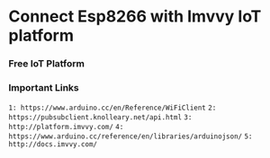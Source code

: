 # Connect Esp8266 with Imvvy IoT platform 
### Free IoT Platform




### Important Links
`1: https://www.arduino.cc/en/Reference/WiFiClient`
`2: https://pubsubclient.knolleary.net/api.html`
`3: http://platform.imvvy.com/`
`4: https://www.arduino.cc/reference/en/libraries/arduinojson/`
`5: http://docs.imvvy.com/`

